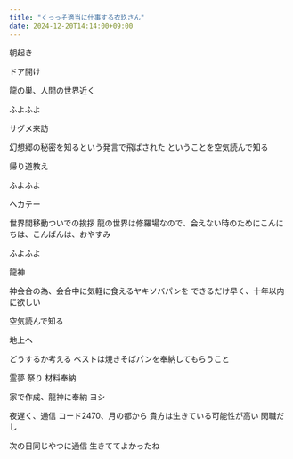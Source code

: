 ```yaml
---
title: "くっっそ適当に仕事する衣玖さん"
date: 2024-12-20T14:14:00+09:00
---
```

朝起き

ドア開け

龍の巣、人間の世界近く

ふよふよ

サグメ来訪

幻想郷の秘密を知るという発言で飛ばされた
ということを空気読んで知る

帰り道教え

ふよふよ

ヘカテー

世界間移動ついでの挨拶
龍の世界は修羅場なので、会えない時のためにこんにちは、こんばんは、おやすみ

ふよふよ

龍神

神会合の為、会合中に気軽に食えるヤキソバパンを
できるだけ早く、十年以内に欲しい

空気読んで知る

地上へ

どうするか考える
ベストは焼きそばパンを奉納してもらうこと

霊夢
祭り
材料奉納

家で作成、龍神に奉納
ヨシ

夜遅く、通信
コード2470、月の都から
貴方は生きている可能性が高い
閑職だし

次の日同じやつに通信
生きててよかったね
